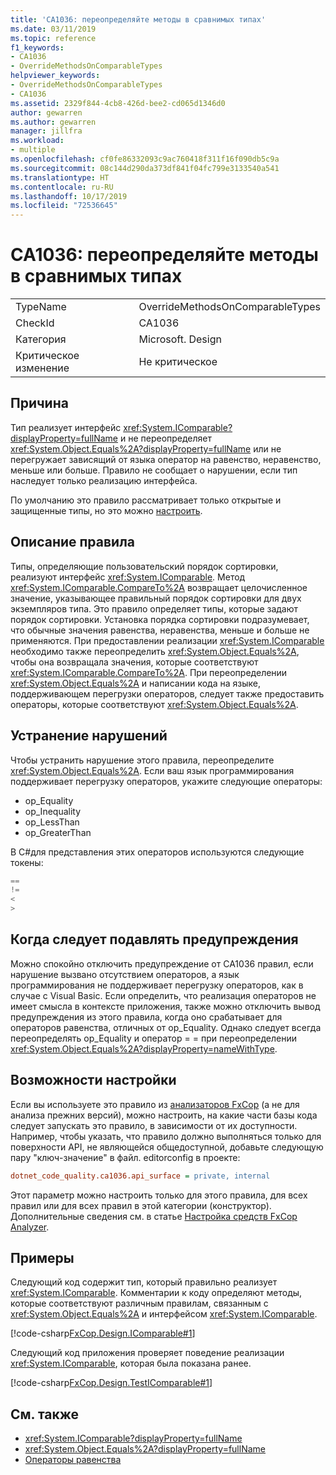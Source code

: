 ```yaml
---
title: 'CA1036: переопределяйте методы в сравнимых типах'
ms.date: 03/11/2019
ms.topic: reference
f1_keywords:
- CA1036
- OverrideMethodsOnComparableTypes
helpviewer_keywords:
- OverrideMethodsOnComparableTypes
- CA1036
ms.assetid: 2329f844-4cb8-426d-bee2-cd065d1346d0
author: gewarren
ms.author: gewarren
manager: jillfra
ms.workload:
- multiple
ms.openlocfilehash: cf0fe86332093c9ac760418f311f16f090db5c9a
ms.sourcegitcommit: 08c144d290da373df841f04fc799e3133540a541
ms.translationtype: HT
ms.contentlocale: ru-RU
ms.lasthandoff: 10/17/2019
ms.locfileid: "72536645"
---
```

# <a name="ca1036-override-methods-on-comparable-types"></a>CA1036: переопределяйте методы в сравнимых типах

|||
|-|-|
|TypeName|OverrideMethodsOnComparableTypes|
|CheckId|CA1036|
|Категория|Microsoft. Design|
|Критическое изменение|Не критическое|

## <a name="cause"></a>Причина

Тип реализует интерфейс <xref:System.IComparable?displayProperty=fullName> и не переопределяет <xref:System.Object.Equals%2A?displayProperty=fullName> или не перегружает зависящий от языка оператор на равенство, неравенство, меньше или больше. Правило не сообщает о нарушении, если тип наследует только реализацию интерфейса.

По умолчанию это правило рассматривает только открытые и защищенные типы, но это можно [настроить](#configurability).

## <a name="rule-description"></a>Описание правила

Типы, определяющие пользовательский порядок сортировки, реализуют интерфейс <xref:System.IComparable>. Метод <xref:System.IComparable.CompareTo%2A> возвращает целочисленное значение, указывающее правильный порядок сортировки для двух экземпляров типа. Это правило определяет типы, которые задают порядок сортировки. Установка порядка сортировки подразумевает, что обычные значения равенства, неравенства, меньше и больше не применяются. При предоставлении реализации <xref:System.IComparable> необходимо также переопределить <xref:System.Object.Equals%2A>, чтобы она возвращала значения, которые соответствуют <xref:System.IComparable.CompareTo%2A>. При переопределении <xref:System.Object.Equals%2A> и написании кода на языке, поддерживающем перегрузки операторов, следует также предоставить операторы, которые соответствуют <xref:System.Object.Equals%2A>.

## <a name="how-to-fix-violations"></a>Устранение нарушений

Чтобы устранить нарушение этого правила, переопределите <xref:System.Object.Equals%2A>. Если ваш язык программирования поддерживает перегрузку операторов, укажите следующие операторы:

- op_Equality
- op_Inequality
- op_LessThan
- op_GreaterThan

В C#для представления этих операторов используются следующие токены:

```csharp
==
!=
<
>
```

## <a name="when-to-suppress-warnings"></a>Когда следует подавлять предупреждения

Можно спокойно отключить предупреждение от CA1036 правил, если нарушение вызвано отсутствием операторов, а язык программирования не поддерживает перегрузку операторов, как в случае с Visual Basic. Если определить, что реализация операторов не имеет смысла в контексте приложения, также можно отключить вывод предупреждения из этого правила, когда оно срабатывает для операторов равенства, отличных от op_Equality. Однако следует всегда переопределять op_Equality и оператор = = при переопределении <xref:System.Object.Equals%2A?displayProperty=nameWithType>.

## <a name="configurability"></a>Возможности настройки

Если вы используете это правило из [анализаторов FxCop](install-fxcop-analyzers.md) (а не для анализа прежних версий), можно настроить, на какие части базы кода следует запускать это правило, в зависимости от их доступности. Например, чтобы указать, что правило должно выполняться только для поверхности API, не являющейся общедоступной, добавьте следующую пару "ключ-значение" в файл. editorconfig в проекте:

```ini
dotnet_code_quality.ca1036.api_surface = private, internal
```

Этот параметр можно настроить только для этого правила, для всех правил или для всех правил в этой категории (конструктор). Дополнительные сведения см. в статье [Настройка средств FxCop Analyzer](configure-fxcop-analyzers.md).

## <a name="examples"></a>Примеры

Следующий код содержит тип, который правильно реализует <xref:System.IComparable>. Комментарии к коду определяют методы, которые соответствуют различным правилам, связанным с <xref:System.Object.Equals%2A> и интерфейсом <xref:System.IComparable>.

[!code-csharp[FxCop.Design.IComparable#1](../code-quality/codesnippet/CSharp/ca1036-override-methods-on-comparable-types_1.cs)]

Следующий код приложения проверяет поведение реализации <xref:System.IComparable>, которая была показана ранее.

[!code-csharp[FxCop.Design.TestIComparable#1](../code-quality/codesnippet/CSharp/ca1036-override-methods-on-comparable-types_2.cs)]

## <a name="see-also"></a>См. также

- <xref:System.IComparable?displayProperty=fullName>
- <xref:System.Object.Equals%2A?displayProperty=fullName>
- [Операторы равенства](/dotnet/standard/design-guidelines/equality-operators)
